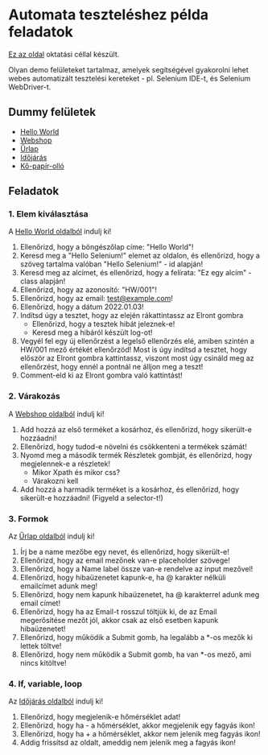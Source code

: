 # Automata teszteléshez példa feladatok

[Ez az oldal](https://vblaskovics.github.io/GroupamaAutomation) oktatási céllal készült.

Olyan demo felületeket tartalmaz, amelyek segítségével gyakorolni lehet webes automatizált tesztelési kereteket - pl. Selenium IDE-t, és Selenium WebDriver-t.

## Dummy felületek
- [Hello World](https://vblaskovics.github.io/GroupamaAutomation/pages/01_hello_world.html)
- [Webshop](https://vblaskovics.github.io/GroupamaAutomation/pages/02_webshop.html)
- [Űrlap](https://vblaskovics.github.io/GroupamaAutomation/pages/03_form.html)
- [Időjárás](https://vblaskovics.github.io/GroupamaAutomation/pages/04_forecast.html)
- [Kő-papír-olló](https://vblaskovics.github.io/GroupamaAutomation/pages/05_kopapirollo.html)


## Feladatok

### 1. Elem kiválasztása
A [Hello World oldalból](https://vblaskovics.github.io/GroupamaAutomation/pages/01_hello_world.html) indulj ki!
1. Ellenőrizd, hogy a böngészőlap címe: "Hello World"! 
2. Keresd meg a "Hello Selenium!" elemet az oldalon, és ellenőrizd, hogy a szöveg tartalma valóban "Hello Selenium!" - id alapján!
3. Keresd meg az alcímet, és ellenőrizd, hogy a felírata: "Ez egy alcím" - class alapján!
4. Ellenőrizd, hogy az azonosító: "HW/001"!
5. Ellenőrizd, hogy az email: test@example.com!
6. Ellenőrizd, hogy a dátum 2022.01.03!
7. Indítsd úgy a tesztet, hogy az elején rákattintassz az Elront gombra
    - Ellenőrizd, hogy a tesztek hibát jeleznek-e!
    - Keresd meg a hibáról készült log-ot!
8. Vegyél fel egy új ellenőrzést a legelső ellenőrzés elé, amiben szintén a HW/001 mező értékét ellenőrzöd! Most is úgy indítsd a tesztet, hogy először az Elront gombra kattintassz, viszont most úgy csináld meg az ellenőrzést, hogy ennél a pontnál ne álljon meg a teszt!
9. Comment-eld ki az Elront gombra való kattintást!

### 2. Várakozás

A [Webshop oldalból](https://vblaskovics.github.io/GroupamaAutomation/pages/02_webshop.html) indulj ki!
1. Add hozzá az első terméket a kosárhoz, és ellenőrizd, hogy sikerült-e hozzáadni!
2. Ellenőrizd, hogy tudod-e növelni és csökkenteni a termékek számát!
3. Nyomd meg a második termék Részletek gombját, és ellenőrizd, hogy megjelennek-e a részletek!
    - Mikor Xpath és mikor css?
    - Várakozni kell
4. Add hozzá a harmadik terméket is a kosárhoz, és ellenőrizd, hogy sikerült-e hozzáadni! (Figyeld a selector-t!)


### 3. Formok
Az [Űrlap oldalból](https://vblaskovics.github.io/GroupamaAutomation/pages/03_form.html) indulj ki!
1. Írj be a name mezőbe egy nevet, és ellenőrizd, hogy sikerült-e!
2. Ellenőrizd, hogy az email mezőnek van-e placeholder szövege!
3. Ellenőrizd, hogy a Name label össze van-e rendelve az input mezővel!
4. Ellenőrizd, hogy hibaüzenetet kapunk-e, ha @ karakter nélküli emailcímet adunk meg!
5. Ellenőrizd, hogy nem kapunk hibaüzenetet, ha @ karakterrel adunk meg email címet!
6. Ellenőrizd, hogy ha az Email-t rosszul töltjük ki, de az Email megerősítése mezőt jól, akkor csak az első esetben kapunk hibaüzenetet!
7. Ellenőrizd, hogy működik a Submit gomb, ha legalább a *-os mezők ki lettek töltve!
8. Ellenőrizd, hogy nem működik a Submit gomb, ha van *-os mező, ami nincs kitöltve!

### 4. If, variable, loop
Az [Időjárás oldalból](https://vblaskovics.github.io/GroupamaAutomation/pages/04_forecast.html) indulj ki!
1. Ellenőrizd, hogy megjelenik-e hőmérséklet adat!
2. Ellenőrizd, hogy ha - a hőmérséklet, akkor megjelenik egy fagyás ikon!
3. Ellenőrizd, hogy ha + a hőmérséklet, akkor nem jelenik meg fagyás ikon!
4. Addig frissítsd az oldalt, ameddig nem jelenik meg a fagyás ikon!

